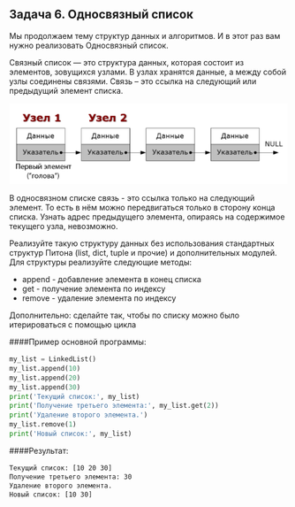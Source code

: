 ## Задача 6. Односвязный список
Мы продолжаем тему структур данных и алгоритмов. И в этот раз вам нужно реализовать Односвязный список.

Связный список — это структура данных, которая состоит из элементов, зовущихся узлами. В узлах хранятся данные, а между собой узлы соединены связями. Связь – это ссылка на следующий или предыдущий элемент списка.

![task_06_pic](linkedlist.png)

В односвязном списке связь - это ссылка только на следующий элемент. То есть в нём можно передвигаться только в сторону конца списка. Узнать адрес предыдущего элемента, опираясь на содержимое текущего узла, невозможно.

Реализуйте такую структуру данных без использования стандартных структур Питона (list, dict, tuple и прочие) и дополнительных модулей. Для структуры реализуйте следующие методы:
- append - добавление элемента в конец списка
- get - получение элемента по индексу
- remove - удаление элемента по индексу

Дополнительно: сделайте так, чтобы по списку можно было итерироваться с помощью цикла

####Пример основной программы:
````python
my_list = LinkedList()
my_list.append(10)
my_list.append(20)
my_list.append(30)
print('Текущий список:', my_list)
print('Получение третьего элемента:', my_list.get(2))
print('Удаление второго элемента.')
my_list.remove(1)
print('Новый список:', my_list)
````

####Результат:
````
Текущий список: [10 20 30]
Получение третьего элемента: 30
Удаление второго элемента.
Новый список: [10 30]
````


